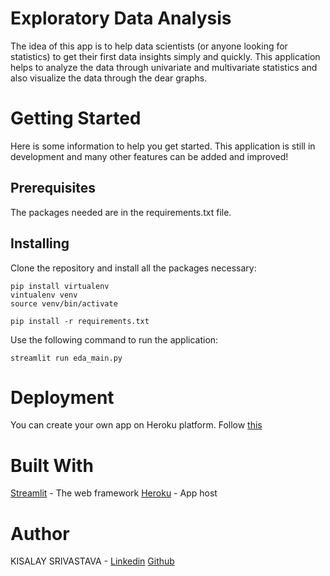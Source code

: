 # Exploratory Data Analysis

The idea of this app is to help data scientists (or anyone looking for statistics) to get their first data insights simply and quickly.
This application helps to analyze the data through univariate and multivariate statistics and also visualize the data through the dear graphs.

# Getting Started
Here is some information to help you get started. This application is still in development and many other features can be added and improved!

## Prerequisites
The packages needed are in the requirements.txt file.

## Installing
Clone the repository and install all the packages necessary:

```
pip install virtualenv
vintualenv venv
source venv/bin/activate

pip install -r requirements.txt 
```

Use the following command to run the application:

```
streamlit run eda_main.py
```

# Deployment
You can create your own app on Heroku platform. Follow [this](https://devcenter.heroku.com/)



# Built With
[Streamlit](https://docs.streamlit.io/index.html) - The web framework
[Heroku](https://dashboard.heroku.com/) - App host

# Author
KISALAY SRIVASTAVA - [Linkedin](https://www.linkedin.com/in/kisalay-srivastava-46b243196/) [Github](https://github.com/Kisalaykisu)
